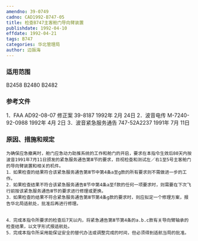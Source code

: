 ```yaml
---
amendno: 39-0749
cadno: CAD1992-B747-05
title: 检查B747主客舱门导向臂装置
publishdate: 1992-04-10
effdate: 1992-04-21
tags: B747
categories: 华北管理局
author: 边振海
---
```


### 适用范围 
B2458 B2480 B2482

### 参考文件
1．FAA AD92-08-07 修正案 39-8187 1992年 2月 24日
 2．波音电传 M-7240-92-0988 1992年 4月 2日
 3．波音紧急服务通告 747-52A2237 1991年 7月 11日


### 原因、措施和规定 
    为确保应急撤离时，舱门应急动力助推系统的工作和舱门的开启，要求在本指令生效后80天内按波音1991年7月11日颁发的紧急服务通告第Ⅲ节的要求，目视检查和测试左／右1至5号主客舱门的导向臂装置和相关的机件。 
    1．如果检查的结果符合该紧急服务通告第Ⅲ节中第4条a至g款的所有要求则不需做进一步的工作。 
    2．如果检查结果不符合该紧急服务通告Ⅲ节中第4条a至f款的任何一项要求时，则需要在下次飞行前按该紧急服务通告Ⅲ节的要求进行修理或更换。 
    3．如果检查的结果不符合紧急服务通告第Ⅲ节第4条g款的要求时，则应拟定一个修理方案，报告华北局适航处，批准后再进行修理。

  
    4．完成本指令所要求的检查后7天以内，将紧急通告第Ⅲ节第4条的a.b.c款有关导向臂轴承的检查结果，以文字形式报适航处。 
    5．完成本指令所采用能保证安全的替代办法或调整完成的时间，但必须得到适航当局的批准。

